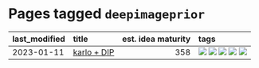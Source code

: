 # Pages tagged `deepimageprior`

|last_modified|title|est. idea maturity|tags
|:---|:---|---:|:---|
|2023-01-11|[karlo + DIP](../karlo-dip.md)|358|[![](https://img.shields.io/badge/tag-deepimageprior-98b52b)](../tags/deepimageprior.md) [![](https://img.shields.io/badge/tag-experimental-aa21fc)](../tags/experimental.md) [![](https://img.shields.io/badge/tag-imagegeneration-7fe3bd)](../tags/imagegeneration.md) [![](https://img.shields.io/badge/tag-prior-1dc0d1)](../tags/prior.md) [![](https://img.shields.io/badge/tag-wip-c4c41f)](../tags/wip.md)|